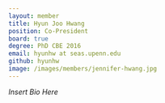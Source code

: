 ```yaml
---
layout: member
title: Hyun Joo Hwang
position: Co-President
board: true
degree: PhD CBE 2016
email: hyunhw at seas.upenn.edu
github: hyunhw
image: /images/members/jennifer-hwang.jpg
---
```


*Insert Bio Here*
